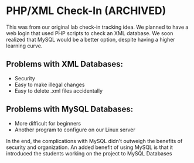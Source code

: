 # PHP/XML Check-In (ARCHIVED)
This was from our original lab check-in tracking idea. We planned to have a web login that used PHP scripts to check an XML database. We soon realized that MySQL would be a better option, despite having a higher learning curve.

## Problems with XML Databases:
 - Security
 - Easy to make illegal changes
 - Easy to delete .xml files accidentally

## Problems with MySQL Databases:
 - More difficult for beginners
 - Another program to configure on our Linux server
 
In the end, the complications with MySQL didn't outweigh the benefits of security and organization. An added benefit of using MySQL is that it introduced the students working on the project to MySQL Databases
